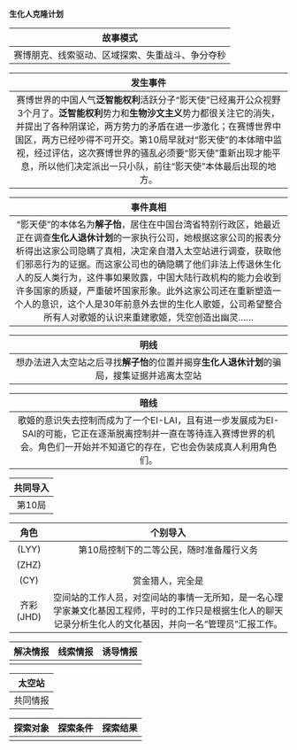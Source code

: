 **生化人克隆计划**

|故事模式|
|:-:|
|赛博朋克、线索驱动、区域探索、失重战斗、争分夺秒|

|发生事件|
|:-:|
|赛博世界的中国人气**泛智能权利**活跃分子“影天使”已经离开公众视野3个月了。**泛智能权利**势力和**生物沙文主义**势力都很关注它的消失，并提出了各种阴谋论，两方势力的矛盾在进一步激化；在赛博世界中国区，两方已经吵得不可开交。第10局早就对“影天使”的本体暗中监视，经过评估，这次赛博世界的骚乱必须要“影天使”重新出现才能平息，所以他们决定派出一只小队，前往“影天使”本体最后出现的地方。|

|事件真相|
|:-:|
|“影天使”的本体名为**解子怡**，居住在中国台湾省特别行政区，她最近正在调查**生化人退休计划**的一家执行公司，她根据这家公司的报表分析得出这家公司隐瞒了真相，决定亲自潜入太空站进行调查，获取他们邪恶行为的证据。而这家公司也的确隐瞒了他们非法上传退休生化人的反人类行为，这件事如果败露，中国大陆行政机构的能力会收到许多国家的质疑，严重破坏国家形象。此外这家公司还在重新塑造一个人的意识，这个人是30年前意外去世的生化人歌姬，公司希望整合所有人对歌姬的认识来重建歌姬，凭空创造出幽灵……|

|明线|
|:-:|
|想办法进入太空站之后寻找**解子怡**的位置并揭穿**生化人退休计划**的骗局，搜集证据并逃离太空站|

|暗线|
|:-:|
|歌姬的意识失去控制而成为了一个EI-LAI，且有进一步发展成为EI-SAI的可能，它正在逐渐脱离控制并一直在等待连入赛博世界的机会。角色们一开始并不知道它的存在，它也会伪装成真人利用角色们。|

|共同导入|
|:-:|
|第10局|



|   角色    |                           个别导入                           |
| :-------: | :----------------------------------------------------------: |
|   (LYY)   | 第10局控制下的二等公民，随时准备履行义务 |
|   (ZHZ)   |                                                              |
|   (CY)    | 赏金猎人，完全是 |
| 齐彩(JHD)  | 空间站的工作人员，对空间站的事情一无所知，是一名心理学家兼文化基因工程师，平时的工作只是根据生化人的聊天记录分析生化人的文化基因，并向一名“管理员”汇报工作。 |

| 解决情报 | 线索情报 | 诱导情报 |
| :------: | :------: | :------: |
|          |          |          |

|  太空站  |
| :------: |
| 共同情报 |

|探索对象|探索条件|探索结果|
|:-:|:-:|:-:|
||||